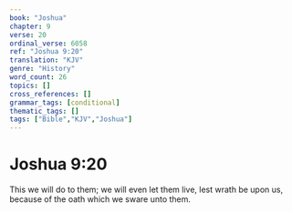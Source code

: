 ```yaml
---
book: "Joshua"
chapter: 9
verse: 20
ordinal_verse: 6058
ref: "Joshua 9:20"
translation: "KJV"
genre: "History"
word_count: 26
topics: []
cross_references: []
grammar_tags: [conditional]
thematic_tags: []
tags: ["Bible","KJV","Joshua"]
---
```


# Joshua 9:20

This we will do to them; we will even let them live, lest wrath be upon us, because of the oath which we sware unto them.
